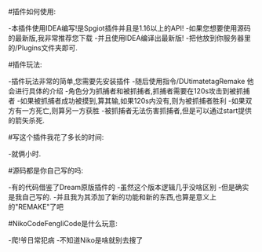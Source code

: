 #插件如何使用:

 -本插件使用IDEA编写!是Spgiot插件并且是1.16以上的API!
 -如果您想要使用源码的最新版,我非常推荐您下载
 -并且使用IDEA编译出最新版!
 -把他放到你服务器里的/Plugins文件夹即可.
 
 
#插件玩法:

 -插件玩法非常的简单,您需要先安装插件
 -随后使用指令/DUtimatetagRemake 他会进行具体的介绍
 -角色分为抓捕者和被抓捕者,抓捕者需要在120s攻击到被抓捕者
 -如果被抓捕者成功被摸到,算其输,如果120s内没有,则为被抓捕者胜利
 -如果双方有一方死亡,则算另一方获胜
 -被抓捕者无法伤害抓捕者,但是可以通过start提供的箭矢杀死.
 
 
#写这个插件我花了多长的时间:

 -就俩小时.
 
 
#源码都是你自己写的吗:

 -有的代码借鉴了Dream原版插件的
 -虽然这个版本逻辑几乎没啥区别
 -但是确实是我自己写的.
 -并且我为其添加了新的功能和新的东西,也算是意义上的"REMAKE"了吧
 
#NikoCodeFengliCode是什么玩意:

 -爬!爷日常犯病
 -不知道Niko是啥就别去搜了
